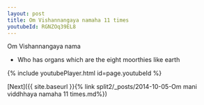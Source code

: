 ```yaml
---
layout: post
title: Om Vishannangaya namaha 11 times
youtubeId: RGNZOq39EL8
---
```

 
 
Om Vishannangaya nama 
 
 -  Who has organs which are the eight moorthies like earth 
 
  
 
  
 
 
 
 
 
 


{% include youtubePlayer.html id=page.youtubeId %}
 
[Next]({{ site.baseurl }}{% link  split2/_posts/2014-10-05-Om mani viddhhaya namaha 11 times.md%})
 
